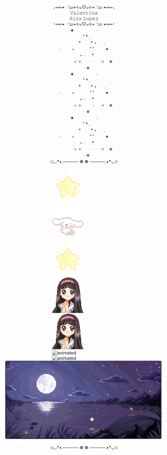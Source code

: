 

<p align="center">╭══• ೋ•✧๑♡๑✧•ೋ •══╮<br/>
  𝚅𝚊𝚕𝚎𝚗𝚝𝚒𝚗𝚊<br/>
𝚁𝚒𝚘𝚜 𝙻𝚘𝚙𝚎𝚣<br/>
╰══• ೋ•✧๑♡๑✧•ೋ •══╯<br/>
  ✷ 　 　　 　 ·<br/>
 　 ˚ * .<br/>
 　 　　 *　　 * ⋆ 　 .<br/>
 · 　　 ⋆ 　　　 ˚ ˚ 　　 ✦<br/>
 　 ⋆ · 　 *<br/>
 　　　　 ⋆ ✧　 　 · 　 ✧　✵<br/>
 　 · ✵<br/>
  ✷ 　 　　 　 ·<br/>
 　 ˚ * .<br/>
 　 　　 *　　 * ⋆ 　 .<br/>
 · 　　 ⋆ 　　　 ˚ ˚ 　　 ✦<br/>
 　 ⋆ · 　 *<br/>
 　　　　 ⋆ ✧　 　 · 　 ✧　✵<br/>
 　 · ✵<br/>
  ✷ 　 　　 　 ·<br/>
 　 ˚ * .<br/>
 　 　　 *　　 * ⋆ 　 .<br/>
 · 　　 ⋆ 　　　 ˚ ˚ 　　 ✦<br/>
 　 ⋆ · 　 *<br/>
 　　　　 ⋆ ✧　 　 · 　 ✧　✵<br/>
 　 · ✵<br/>
  ✩｡:*•.─────  ❁ ❁  ─────.•*:｡✩<br/>

  

<div margin="auto">
  <img width="100" height="113" src="https://github.com/ValentinaRiosLopez/valentinarioslopez/blob/main/gif1.gif" alt=animated hspace="150"/><img width="100" height="113" src="https://github.com/ValentinaRiosLopez/valentinarioslopez/blob/main/gif2.gif" alt=animated  hspace="150" margin="auto"/>
  <img width="100" height="113" src="https://github.com/ValentinaRiosLopez/valentinarioslopez/blob/main/gif1.gif" alt=animated hspace="150"/>
</div>
  
<div margin="auto">
  <img width="100" height="113" src="https://github.com/ValentinaRiosLopez/valentinarioslopez/raw/main/descarga.gif" alt=animated hspace="150"/><img width="100" height="113" src="https://github.com/ValentinaRiosLopez/valentinarioslopez/raw/main/descarga.gif" alt=animated  hspace="150" margin="auto"/>
</div>

<div margin="auto">
  <img width="100" height="113" src="https://github.com/ValentinaRiosLopez/valentinarioslopez/raw/main/Animated%20gif%20about%20gif%20in%20resources_%20by%20J9Y%20LOVES%20Y%E2%98%86U.gif" alt=animated hspace="150"/><img width="100" height="113" src="https://github.com/ValentinaRiosLopez/valentinarioslopez/raw/main/Animated%20gif%20about%20gif%20in%20resources_%20by%20J9Y%20LOVES%20Y%E2%98%86U.gif" alt=animated  hspace="150" margin="auto"/>
</div>
<div margin="auto">
  <img  src="https://github.com/ValentinaRiosLopez/valentinarioslopez/raw/main/%E2%9D%A5%20%CE%B9m%E1%A5%B2g%CE%B9%E1%A5%92%E1%A5%B1%20%E1%A5%B2%E1%A5%92%CE%B9m%E1%A5%B1%20%E0%AD%AD%CC%A5%E2%8B%86_%EF%BD%A1%20-%20editando_.gif" alt=animated margin="auto" />
</div>

<p align="center">✩｡:*•.─────  ❁ ❁  ─────.•*:｡✩<br/>




  









